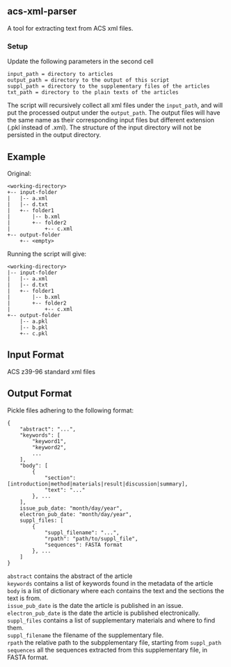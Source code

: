 ## acs-xml-parser
A tool for extracting text from ACS xml files.

### Setup

Update the following parameters in the second cell

```
input_path = directory to articles
output_path = directory to the output of this script
suppl_path = directory to the supplementary files of the articles
txt_path = directory to the plain texts of the articles
```

The script will recursively collect all xml files under the `input_path`, and will put the processed output under the `output_path`. The output files will have the same name as their corresponding input files but different extension (.pkl instead of .xml). The structure of the input directory will not be persisted in the output directory.

## Example

Original:

```
<working-directory>
+-- input-folder
|   |-- a.xml
|   |-- d.txt
|   +-- folder1
|       |-- b.xml
|       +-- folder2
|           +-- c.xml
+-- output-folder
    +-- <empty>
```

Running the script will give:

```
<working-directory>
|-- input-folder
|   |-- a.xml
|   |-- d.txt
|   +-- folder1
|       |-- b.xml
|       +-- folder2
|           +-- c.xml
+-- output-folder
    |-- a.pkl
    |-- b.pkl
    +-- c.pkl
```

## Input Format

ACS z39-96 standard xml files

## Output Format

Pickle files adhering to the following format:

```
{
    "abstract": "...",
    "keywords": [
        "keyword1",
        "keyword2",
        ...
    ],
    "body": [
        {
            "section": [introduction|method|materials|result|discussion|summary],
            "text": "..."
        }, ...
    ],
    issue_pub_date: "month/day/year",
    electron_pub_date: "month/day/year",
    suppl_files: [
        {
            "suppl_filename": "...",
            "rpath": "path/to/suppl_file",
            "sequences": FASTA format
        }, ...
    ]
}
```

`abstract` contains the abstract of the article\
`keywords` contains a list of keywords found in the metadata of the article\
`body` is a list of dictionary where each contains the text and the sections the text is from.\
`issue_pub_date` is the date the article is published in an issue.\
`electron_pub_date` is the date the article is published electronically.\
`suppl_files` contains a list of supplementary materials and where to find them.\
`suppl_filename` the filename of the supplementary file.\
`rpath` the relative path to the subpplementary file, starting from `suppl_path`\
`sequences` all the sequences extracted from this supplementary file, in FASTA format.
